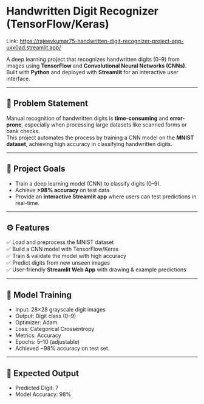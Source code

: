 # Handwritten Digit Recognizer (TensorFlow/Keras)

Link: https://rajeevkumar75-handwritten-digit-recognizer-project-app-uxx0ad.streamlit.app/

A deep learning project that recognizes handwritten digits (0–9) from images using **TensorFlow** and **Convolutional Neural Networks (CNNs)**.  
Built with **Python** and deployed with **Streamlit** for an interactive user interface.

---

## 📌 Problem Statement
Manual recognition of handwritten digits is **time-consuming** and **error-prone**, especially when processing large datasets like scanned forms or bank checks.  
This project automates the process by training a CNN model on the **MNIST dataset**, achieving high accuracy in classifying handwritten digits.

---

## 🎯 Project Goals
- Train a deep learning model (CNN) to classify digits (0–9).  
- Achieve **>98% accuracy** on test data.  
- Provide an **interactive Streamlit app** where users can test predictions in real-time.  

---

## ⚙️ Features
✅ Load and preprocess the MNIST dataset  
✅ Build a CNN model with TensorFlow/Keras  
✅ Train & validate the model with high accuracy  
✅ Predict digits from new unseen images  
✅ User-friendly **Streamlit Web App** with drawing & example predictions  

---

## 🧠 Model Training
- Input: 28×28 grayscale digit images
- Output: Digit class (0–9)
- Optimizer: Adam
- Loss: Categorical Crossentropy
- Metrics: Accuracy
- Epochs: 5–10 (adjustable)
- Achieved ~98% accuracy on test set.

---

## 🎯 Expected Output
- Predicted Digit: 7
- Model Accuracy: 98%

